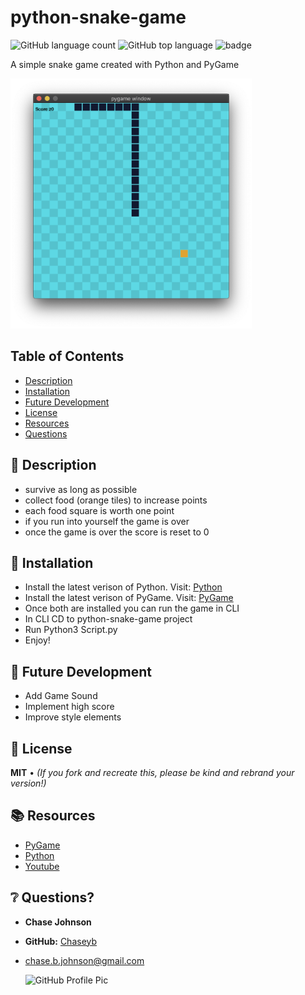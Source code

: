 # python-snake-game
![GitHub language count](https://img.shields.io/github/languages/count/chaseyb/python-snake-game)
![GitHub top language](https://img.shields.io/github/languages/top/chaseyb/python-snake-game)
![badge](https://img.shields.io/badge/License-Open-blue.svg)


A simple snake game created with Python and PyGame

<img src="assets/game.png" alt="Snake" height="400">

## Table of Contents
* [Description](#-description)
* [Installation](#-installation)
* [Future Development](#-future-development)
* [License](#-license)
* [Resources](#-resources)
* [Questions](#-questions)

## 📝 Description

* survive as long as possible 
* collect food (orange tiles) to increase points 
* each food square is worth one point
* if you run into yourself the game is over
* once the game is over the score is reset to 0


## 💾 Installation
* Install the latest verison of Python. Visit: [Python](https://www.python.org/downloads/) 
* Install the latest verison of PyGame. Visit: [PyGame](https://www.pygame.org/wiki/GettingStarted)
* Once both are installed you can run the game in CLI
* In CLI CD to python-snake-game project
* Run Python3 Script.py 
* Enjoy!

## 🔮 Future Development
* Add Game Sound
* Implement high score 
* Improve style elements 

## 📜 License
**MIT** • *(If you fork and recreate this, please be kind and rebrand your version!)*

## 📚 Resources
* [PyGame](https://www.pygame.org/)
* [Python](https://www.python.org/)
* [Youtube](https://www.youtube.com/watch?v=9bBgyOkoBQ0)

## ❔ Questions?
* **Chase Johnson** 
* **GitHub:** [Chaseyb](https://github.com/Chaseyb)
* <chase.b.johnson@gmail.com>

  <img src="https://github.com/Chaseyb.png" alt="GitHub Profile Pic" width="150" height="150">
